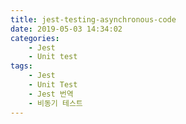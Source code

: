 ```yaml
---
title: jest-testing-asynchronous-code
date: 2019-05-03 14:34:02
categories:
    - Jest
    - Unit test
tags:
    - Jest
    - Unit Test
    - Jest 번역
    - 비동기 테스트
---
```



